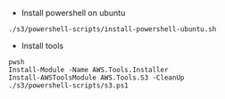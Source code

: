 - Install powershell on ubuntu
```
./s3/powershell-scripts/install-powershell-ubuntu.sh
```
- Install tools
```
pwsh
Install-Module -Name AWS.Tools.Installer
Install-AWSToolsModule AWS.Tools.S3 -CleanUp
./s3/powershell-scripts/s3.ps1
```